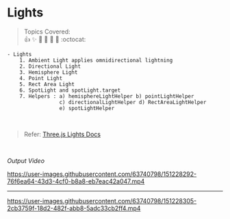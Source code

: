 # Lights

 > Topics Covered: <br> 
  :+1: :sparkles: :camel: :tada:
:rocket: :metal: :octocat: <br>

    - Lights 
        1. Ambient Light applies omnidirectional lightning 
        2. Directional Light
        3. Hemisphere Light
        4. Point Light
        5. Rect Area Light
        6. SpotLight and spotLight.target
        7. Helpers : a) hemisphereLightHelper b) pointLightHelper 
                     c) directionalLightHelper d) RectAreaLightHelper
                     e) spotLightHelper
      
  <br />
 

>  Refer: [Three.js Lights Docs ](https://threejs.org/docs/?q=Light#api/en/lights/AmbientLight)
 
 
  <br />
  
*Output Video*


https://user-images.githubusercontent.com/63740798/151228292-76f6ea64-43d3-4cf0-b8a8-eb7eac42a047.mp4

<hr />

https://user-images.githubusercontent.com/63740798/151228305-2cb3759f-18d2-482f-abb8-5adc33cb2ff4.mp4



